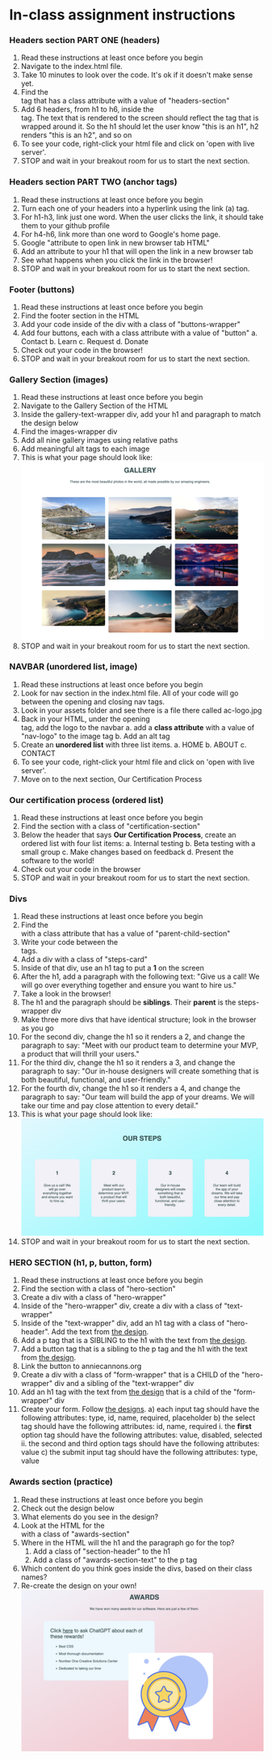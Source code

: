 # In-class assignment instructions

### Headers section PART ONE (headers)

1. Read these instructions at least once before you begin
2. Navigate to the index.html file.
3. Take 10 minutes to look over the code. It's ok if it doesn't make sense yet.
4. Find the <section> tag that has a class attribute with a value of "headers-section"
5. Add 6 headers, from h1 to h6, inside the <section> tag. The text that is rendered to the screen should reflect the tag that is wrapped around it. So the h1 should let the user know "this is an h1", h2 renders "this is an h2", and so on
6. To see your code, right-click your html file and click on 'open with live server'.
7. STOP and wait in your breakout room for us to start the next section.

### Headers section PART TWO (anchor tags)

1. Read these instructions at least once before you begin
2. Turn each one of your headers into a hyperlink using the link (a) tag.
3. For h1-h3, link just one word. When the user clicks the link, it should take them to your github profile
4. For h4-h6, link more than one word to Google's home page.
5. Google "attribute to open link in new browser tab HTML"
6. Add an attribute to your h1 that will open the link in a new browser tab
7. See what happens when you click the link in the browser!
8. STOP and wait in your breakout room for us to start the next section.

### Footer (buttons)

1. Read these instructions at least once before you begin
2. Find the footer section in the HTML
3. Add your code inside of the div with a class of "buttons-wrapper"
4. Add four buttons, each with a class attribute with a value of "button"
   a. Contact
   b. Learn
   c. Request
   d. Donate
5. Check out your code in the browser!
6. STOP and wait in your breakout room for us to start the next section.

### Gallery Section (images)

1. Read these instructions at least once before you begin
2. Navigate to the Gallery Section of the HTML
3. Inside the gallery-text-wrapper div, add your h1 and paragraph to match the design below
4. Find the images-wrapper div
5. Add all nine gallery images using relative paths
6. Add meaningful alt tags to each image
7. This is what your page should look like:
   ![gallery page design](./assets/gallery-design.png)
8. STOP and wait in your breakout room for us to start the next section.

### NAVBAR (unordered list, image)

1. Read these instructions at least once before you begin
2. Look for nav section in the index.html file. All of your code will go between the opening and closing nav tags.
3. Look in your assets folder and see there is a file there called ac-logo.jpg
4. Back in your HTML, under the opening <nav> tag, add the logo to the navbar
   a. add a **class attribute** with a value of "nav-logo" to the image tag
   b. Add an alt tag
5. Create an **unordered list** with three list items.
   a. HOME
   b. ABOUT
   c. CONTACT
6. To see your code, right-click your html file and click on 'open with live server'.
7. Move on to the next section, Our Certification Process

### Our certification process (ordered list)

1. Read these instructions at least once before you begin
2. Find the section with a class of "certification-section"
3. Below the header that says **Our Certification Process**, create an ordered list with four list items:
   a. Internal testing
   b. Beta testing with a small group
   c. Make changes based on feedback
   d. Present the software to the world!
4. Check out your code in the browser
5. STOP and wait in your breakout room for us to start the next section.

### Divs

1. Read these instructions at least once before you begin
2. Find the <section> with a class attribute that has a value of "parent-child-section"
3. Write your code between the <div class="steps-wrapper"></div> tags.
4. Add a div with a class of "steps-card"
5. Inside of that div, use an h1 tag to put a **1** on the screen
6. After the h1, add a paragraph with the following text: "Give us a call! We will go over everything together and ensure you want to hire us."
7. Take a look in the browser!
8. The h1 and the paragraph should be **siblings**. Their **parent** is the steps-wrapper div
9. Make three more divs that have identical structure; look in the browser as you go
10. For the second div, change the h1 so it renders a 2, and change the paragraph to say: "Meet with our product team to determine your MVP, a product that will thrill your users."
11. For the third div, change the h1 so it renders a 3, and change the paragraph to say: "Our in-house designers will create something that is both beautiful, functional, and user-friendly."
12. For the fourth div, change the h1 so it renders a 4, and change the paragraph to say: "Our team will build the app of your dreams. We will take our time and pay close attention to every detail."
13. This is what your page should look like:
    ![four divs with steps and content](./assets/div-section-design.png)
14. STOP and wait in your breakout room for us to start the next section.

### HERO SECTION (h1, p, button, form)

1. Read these instructions at least once before you begin
2. Find the section with a class of "hero-section"
3. Create a div with a class of "hero-wrapper"
4. Inside of the "hero-wrapper" div, create a div with a class of "text-wrapper"
5. Inside of the "text-wrapper" div, add an h1 tag with a class of "hero-header". Add the text from [the design](./assets/form-section.png).
6. Add a p tag that is a SIBLING to the h1 with the text from [the design](./assets/form-section.png).
7. Add a button tag that is a sibling to the p tag and the h1 with the text from [the design](./assets/form-section.png).
8. Link the button to anniecannons.org
9. Create a div with a class of "form-wrapper" that is a CHILD of the "hero-wrapper" div and a sibling of the "text-wrapper" div
10. Add an h1 tag with the text from [the design](./assets/form-section.png) that is a child of the "form-wrapper" div
11. Create your form. Follow [the designs](./assets/form-section.png).
    a) each input tag should have the following attributes: type, id, name, required, placeholder
    b) the select tag should have the following attributes: id, name, required
    i. the **first** option tag should have the following attributes: value, disabled, selected
    ii. the second and third option tags should have the following attributes: value
    c) the submit input tag should have the following attributes: type, value

### Awards section (practice)

1. Read these instructions at least once before you begin
2. Check out the design below
3. What elements do you see in the design?
4. Look at the HTML for the <section> with a class of "awards-section"
5. Where in the HTML will the h1 and the paragraph go for the top?
   1. Add a class of "section-header" to the h1
   2. Add a class of "awards-section-text" to the p tag
6. Which content do you think goes inside the divs, based on their class names?
7. Re-create the design on your own!
   ![section showcasing the company's awards](./assets/awards-section-design.png)
